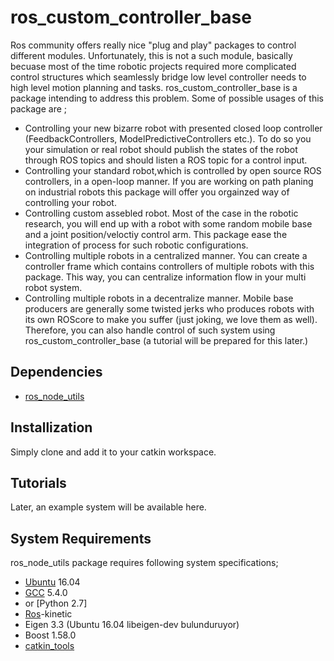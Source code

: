 # ros_custom_controller_base
Ros community offers really nice "plug and play" packages to control different modules. Unfortunately, this is not a such module, basically becuase most of the time robotic projects required more complicated control structures which seamlessly bridge low level controller needs to high level motion planning and tasks. ros_custom_controller_base is a package intending to address this problem.
Some of possible usages of this package are ;
* Controlling your new bizarre robot with presented closed loop controller (FeedbackControllers, ModelPredictiveControllers etc.). To do so you your simulation or real robot should publish the states of the robot through ROS topics and should listen a ROS topic for a control input.
* Controlling your standard robot,which is controlled by open source ROS controllers, in a open-loop manner. If you are working on path planing on industrial robots this package will offer you orgainzed way of controlling your robot.
* Controlling custom assebled robot. Most of the case in the robotic research, you will end up with a robot with some random mobile base and a joint position/veloctiy control arm. This package ease the integration of process for such robotic configurations.
* Controlling multiple robots in a centralized manner. You can create a controller frame which contains controllers of multiple robots with this package. This way, you can centralize information flow in your multi robot system.
* Controlling multiple robots in a decentralize manner. Mobile base producers are generally some twisted jerks who produces robots with its own ROScore to make you suffer (just joking, we love them as well). Therefore, you can also handle control of such system using ros_custom_controller_base (a tutorial will be prepared for this later.)


## Dependencies
* [ros_node_utils](https://github.com/Sadetra/ros_node_utils)

## Installization
Simply clone and add it to your catkin workspace.

## Tutorials
Later, an example system will be available here. 


## System Requirements
ros_node_utils package requires following system specifications; 
* [Ubuntu](https://www.ubuntu.com/) 16.04
* [GCC](https://gcc.gnu.org/) 5.4.0 
* or [Python 2.7]
* [Ros](http://www.ros.org/)-kinetic
* Eigen 3.3 (Ubuntu 16.04 libeigen-dev bulunduruyor)
* Boost 1.58.0
* [catkin_tools](http://catkin-tools.readthedocs.io/en/latest/verbs/catkin_build.html) 

